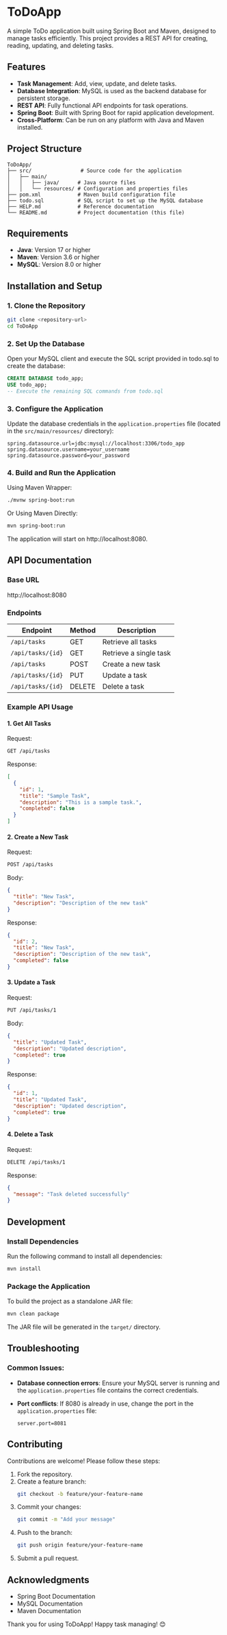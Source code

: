 # ToDoApp

A simple ToDo application built using Spring Boot and Maven, designed to manage tasks efficiently. This project provides a REST API for creating, reading, updating, and deleting tasks.

## Features

- **Task Management**: Add, view, update, and delete tasks.
- **Database Integration**: MySQL is used as the backend database for persistent storage.
- **REST API**: Fully functional API endpoints for task operations.
- **Spring Boot**: Built with Spring Boot for rapid application development.
- **Cross-Platform**: Can be run on any platform with Java and Maven installed.

## Project Structure

```
ToDoApp/
├── src/                # Source code for the application
│   ├── main/
│   │   ├── java/      # Java source files
│   │   └── resources/ # Configuration and properties files
├── pom.xml            # Maven build configuration file
├── todo.sql           # SQL script to set up the MySQL database
├── HELP.md            # Reference documentation
└── README.md          # Project documentation (this file)
```

## Requirements

- **Java**: Version 17 or higher
- **Maven**: Version 3.6 or higher
- **MySQL**: Version 8.0 or higher

## Installation and Setup

### 1. Clone the Repository

```bash
git clone <repository-url>
cd ToDoApp
```

### 2. Set Up the Database

Open your MySQL client and execute the SQL script provided in todo.sql to create the database:

```sql
CREATE DATABASE todo_app;
USE todo_app;
-- Execute the remaining SQL commands from todo.sql
```

### 3. Configure the Application

Update the database credentials in the `application.properties` file (located in the `src/main/resources/` directory):

```properties
spring.datasource.url=jdbc:mysql://localhost:3306/todo_app
spring.datasource.username=your_username
spring.datasource.password=your_password
```

### 4. Build and Run the Application

Using Maven Wrapper:
```bash
./mvnw spring-boot:run
```

Or Using Maven Directly:
```bash
mvn spring-boot:run
```

The application will start on http://localhost:8080.

## API Documentation

### Base URL
http://localhost:8080

### Endpoints

| Endpoint | Method | Description |
|----------|--------|-------------|
| `/api/tasks` | GET | Retrieve all tasks |
| `/api/tasks/{id}` | GET | Retrieve a single task |
| `/api/tasks` | POST | Create a new task |
| `/api/tasks/{id}` | PUT | Update a task |
| `/api/tasks/{id}` | DELETE | Delete a task |

### Example API Usage

#### 1. Get All Tasks

Request:
```bash
GET /api/tasks
```

Response:
```json
[
  {
    "id": 1,
    "title": "Sample Task",
    "description": "This is a sample task.",
    "completed": false
  }
]
```

#### 2. Create a New Task

Request:
```bash
POST /api/tasks
```

Body:
```json
{
  "title": "New Task",
  "description": "Description of the new task"
}
```

Response:
```json
{
  "id": 2,
  "title": "New Task",
  "description": "Description of the new task",
  "completed": false
}
```

#### 3. Update a Task

Request:
```bash
PUT /api/tasks/1
```

Body:
```json
{
  "title": "Updated Task",
  "description": "Updated description",
  "completed": true
}
```

Response:
```json
{
  "id": 1,
  "title": "Updated Task",
  "description": "Updated description",
  "completed": true
}
```

#### 4. Delete a Task

Request:
```bash
DELETE /api/tasks/1
```

Response:
```json
{
  "message": "Task deleted successfully"
}
```

## Development

### Install Dependencies

Run the following command to install all dependencies:

```bash
mvn install
```

### Package the Application

To build the project as a standalone JAR file:

```bash
mvn clean package
```

The JAR file will be generated in the `target/` directory.

## Troubleshooting

### Common Issues:

- **Database connection errors**: Ensure your MySQL server is running and the `application.properties` file contains the correct credentials.

- **Port conflicts**: If 8080 is already in use, change the port in the `application.properties` file:
  ```properties
  server.port=8081
  ```

## Contributing

Contributions are welcome! Please follow these steps:

1. Fork the repository.
2. Create a feature branch:
   ```bash
   git checkout -b feature/your-feature-name
   ```
3. Commit your changes:
   ```bash
   git commit -m "Add your message"
   ```
4. Push to the branch:
   ```bash
   git push origin feature/your-feature-name
   ```
5. Submit a pull request.

## Acknowledgments

- Spring Boot Documentation
- MySQL Documentation
- Maven Documentation

Thank you for using ToDoApp! Happy task managing! 😊
